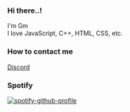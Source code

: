 
### Hi there..!

I'm Gm <br />
I love JavaScript, C++, HTML, CSS, etc. <br />

### How to contact me

[Discord](https://discord.com/users/830394727684898856)

### Spotify
[![spotify-github-profile](https://spotify-github-profile.vercel.app/api/view?uid=1p70tkmr9rtsc10slifx8uq7y&cover_image=false&theme=default)](https://spotify-github-profile.vercel.app/api/view?uid=1p70tkmr9rtsc10slifx8uq7y&redirect=true)

